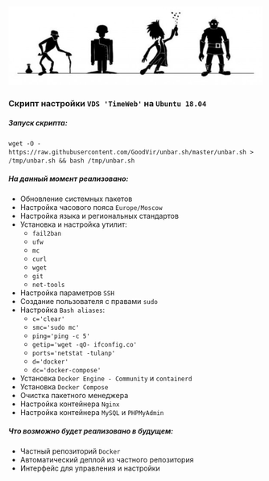 ![unbar.sh]

### Скрипт настройки `VDS 'TimeWeb'` на `Ubuntu 18.04`

##### Запуск скрипта:

`wget -O - https://raw.githubusercontent.com/GoodVir/unbar.sh/master/unbar.sh > /tmp/unbar.sh && bash /tmp/unbar.sh`

##### На данный момент реализовано:

- Обновление системных пакетов
- Настройка часового пояса `Europe/Moscow`
- Настройка языка и региональных стандартов
- Установка и настройка утилит:
    - `fail2ban`
    - `ufw`
    - `mc`
    - `curl`
    - `wget`
    - `git`
    - `net-tools`
- Настройка параметров `SSH`
- Создание пользователя c правами `sudo`
- Настройка `Bash aliases`:
    - `c='clear'`
    - `smc='sudo mc'`
    - `ping='ping -c 5'`
    - `getip='wget -qO- ifconfig.co'`
    - `ports='netstat -tulanp'`
    - `d='docker'`
    - `dc='docker-compose'`
- Установка `Docker Engine - Community` и `containerd`
- Установка `Docker Compose`
- Очистка пакетного менеджера
- Настройка контейнера `Nginx`
- Настройка контейнера `MySQL` и `PHPMyAdmin`

##### Что возможно будет реализовано в будущем:

- Частный репозиторий `Docker`
- Автоматический деплой из частного репозитория
- Интерфейс для управления и настройки

[unbar.sh]: <./logo.jpg>
